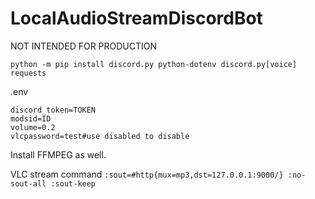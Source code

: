 # LocalAudioStreamDiscordBot
<string>NOT INTENDED FOR PRODUCTION</strong>
```
python -m pip install discord.py python-dotenv discord.py[voice] requests
```
.env
```
discord_token=TOKEN
modsid=ID
volume=0.2
vlcpassword=test#use disabled to disable
```
Install FFMPEG as well.

VLC stream command
`:sout=#http{mux=mp3,dst=127.0.0.1:9000/} :no-sout-all :sout-keep`